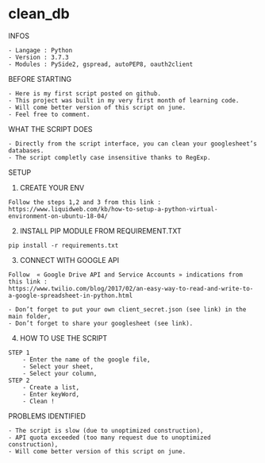 # clean_db

INFOS

	- Langage : Python
	- Version : 3.7.3
	- Modules : PySide2, gspread, autoPEP8, oauth2client

BEFORE STARTING

	- Here is my first script posted on github. 
	- This project was built in my very first month of learning code. 
	- Will come better version of this script on june. 	
	- Feel free to comment.

WHAT THE SCRIPT DOES

	- Directly from the script interface, you can clean your googlesheet’s databases. 
	- The script completly case insensitive thanks to RegExp.
 
SETUP
  1. CREATE YOUR ENV

    Follow the steps 1,2 and 3 from this link :
    https://www.liquidweb.com/kb/how-to-setup-a-python-virtual-environment-on-ubuntu-18-04/

  2. INSTALL PIP MODULE FROM REQUIREMENT.TXT

	pip install -r requirements.txt

  3. CONNECT WITH GOOGLE API

    Follow  « Google Drive API and Service Accounts » indications from this link :
    https://www.twilio.com/blog/2017/02/an-easy-way-to-read-and-write-to-a-google-spreadsheet-in-python.html

    - Don’t forget to put your own client_secret.json (see link) in the main folder,
    - Don’t forget to share your googlesheet (see link).

  4. HOW TO USE THE SCRIPT

    STEP 1
        - Enter the name of the google file,
        - Select your sheet,
        - Select your column,
    STEP 2
        - Create a list,
        - Enter keyWord,
        - Clean !

PROBLEMS IDENTIFIED

	- The script is slow (due to unoptimized construction),
	- API quota exceeded (too many request due to unoptimized construction),
	- Will come better version of this script on june.
